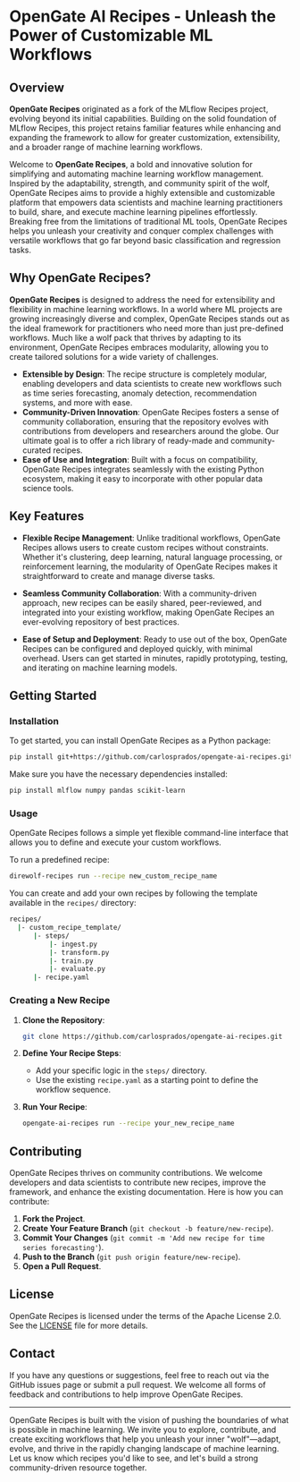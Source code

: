 # OpenGate AI Recipes - Unleash the Power of Customizable ML Workflows

## Overview

**OpenGate Recipes** originated as a fork of the MLflow Recipes project, evolving beyond its initial capabilities. Building on the solid foundation of MLflow Recipes, this project retains familiar features while enhancing and expanding the framework to allow for greater customization, extensibility, and a broader range of machine learning workflows.

Welcome to **OpenGate Recipes**, a bold and innovative solution for simplifying and automating machine learning workflow management. Inspired by the adaptability, strength, and community spirit of the wolf, OpenGate Recipes aims to provide a highly extensible and customizable platform that empowers data scientists and machine learning practitioners to build, share, and execute machine learning pipelines effortlessly. Breaking free from the limitations of traditional ML tools, OpenGate Recipes helps you unleash your creativity and conquer complex challenges with versatile workflows that go far beyond basic classification and regression tasks.

## Why OpenGate Recipes?

**OpenGate Recipes** is designed to address the need for extensibility and flexibility in machine learning workflows. In a world where ML projects are growing increasingly diverse and complex, OpenGate Recipes stands out as the ideal framework for practitioners who need more than just pre-defined workflows. Much like a wolf pack that thrives by adapting to its environment, OpenGate Recipes embraces modularity, allowing you to create tailored solutions for a wide variety of challenges.

- **Extensible by Design**: The recipe structure is completely modular, enabling developers and data scientists to create new workflows such as time series forecasting, anomaly detection, recommendation systems, and more with ease.
- **Community-Driven Innovation**: OpenGate Recipes fosters a sense of community collaboration, ensuring that the repository evolves with contributions from developers and researchers around the globe. Our ultimate goal is to offer a rich library of ready-made and community-curated recipes.
- **Ease of Use and Integration**: Built with a focus on compatibility, OpenGate Recipes integrates seamlessly with the existing Python ecosystem, making it easy to incorporate with other popular data science tools.

## Key Features

- **Flexible Recipe Management**: Unlike traditional workflows, OpenGate Recipes allows users to create custom recipes without constraints. Whether it's clustering, deep learning, natural language processing, or reinforcement learning, the modularity of OpenGate Recipes makes it straightforward to create and manage diverse tasks.

- **Seamless Community Collaboration**: With a community-driven approach, new recipes can be easily shared, peer-reviewed, and integrated into your existing workflow, making OpenGate Recipes an ever-evolving repository of best practices.

- **Ease of Setup and Deployment**: Ready to use out of the box, OpenGate Recipes can be configured and deployed quickly, with minimal overhead. Users can get started in minutes, rapidly prototyping, testing, and iterating on machine learning models.

## Getting Started

### Installation

To get started, you can install OpenGate Recipes as a Python package:

```bash
pip install git+https://github.com/carlosprados/opengate-ai-recipes.git
```

Make sure you have the necessary dependencies installed:

```bash
pip install mlflow numpy pandas scikit-learn
```

### Usage

OpenGate Recipes follows a simple yet flexible command-line interface that allows you to define and execute your custom workflows.

To run a predefined recipe:

```bash
direwolf-recipes run --recipe new_custom_recipe_name
```

You can create and add your own recipes by following the template available in the `recipes/` directory:

```bash
recipes/
  |- custom_recipe_template/
      |- steps/
          |- ingest.py
          |- transform.py
          |- train.py
          |- evaluate.py
      |- recipe.yaml
```

### Creating a New Recipe

1. **Clone the Repository**:
   ```bash
   git clone https://github.com/carlosprados/opengate-ai-recipes.git
   ```

2. **Define Your Recipe Steps**:
   - Add your specific logic in the `steps/` directory.
   - Use the existing `recipe.yaml` as a starting point to define the workflow sequence.

3. **Run Your Recipe**:
   ```bash
   opengate-ai-recipes run --recipe your_new_recipe_name
   ```

## Contributing

OpenGate Recipes thrives on community contributions. We welcome developers and data scientists to contribute new recipes, improve the framework, and enhance the existing documentation. Here is how you can contribute:

1. **Fork the Project**.
2. **Create Your Feature Branch** (`git checkout -b feature/new-recipe`).
3. **Commit Your Changes** (`git commit -m 'Add new recipe for time series forecasting'`).
4. **Push to the Branch** (`git push origin feature/new-recipe`).
5. **Open a Pull Request**.

## License

OpenGate Recipes is licensed under the terms of the Apache License 2.0. See the [LICENSE](./LICENSE) file for more details.

## Contact

If you have any questions or suggestions, feel free to reach out via the GitHub issues page or submit a pull request. We welcome all forms of feedback and contributions to help improve OpenGate Recipes.

---

OpenGate Recipes is built with the vision of pushing the boundaries of what is possible in machine learning. We invite you to explore, contribute, and create exciting workflows that help you unleash your inner "wolf"—adapt, evolve, and thrive in the rapidly changing landscape of machine learning. Let us know which recipes you'd like to see, and let's build a strong community-driven resource together.
